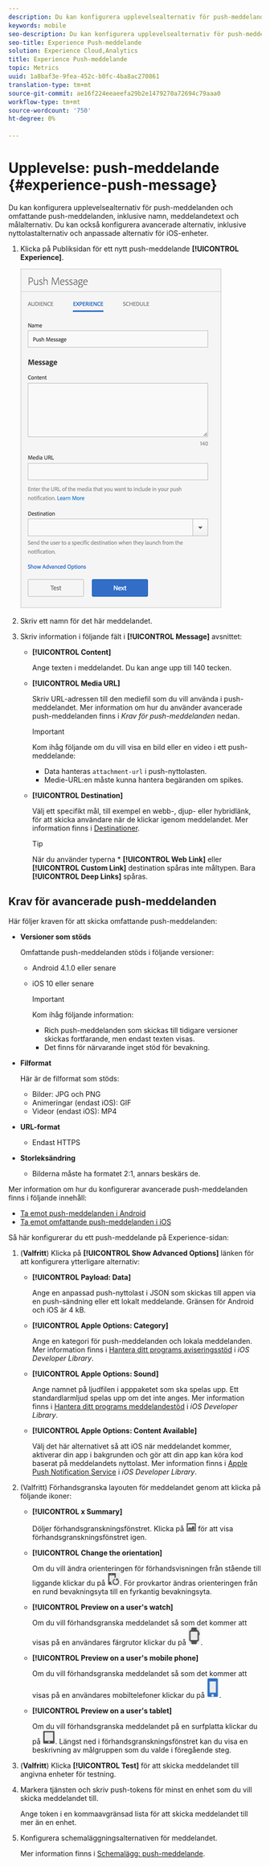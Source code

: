 ```yaml
---
description: Du kan konfigurera upplevelsealternativ för push-meddelanden och omfattande push-meddelanden, inklusive namn, meddelandetext och målalternativ. Du kan också konfigurera avancerade alternativ, inklusive nyttolastalternativ och anpassade alternativ för iOS-enheter.
keywords: mobile
seo-description: Du kan konfigurera upplevelsealternativ för push-meddelanden och omfattande push-meddelanden, inklusive namn, meddelandetext och målalternativ. Du kan också konfigurera avancerade alternativ, inklusive nyttolastalternativ och anpassade alternativ för iOS-enheter.
seo-title: Experience Push-meddelande
solution: Experience Cloud,Analytics
title: Experience Push-meddelande
topic: Metrics
uuid: 1a8baf3e-9fea-452c-b0fc-4ba8ac270861
translation-type: tm+mt
source-git-commit: ae16f224eeaeefa29b2e1479270a72694c79aaa0
workflow-type: tm+mt
source-wordcount: '750'
ht-degree: 0%

---
```



# Upplevelse: push-meddelande {#experience-push-message}

Du kan konfigurera upplevelsealternativ för push-meddelanden och omfattande push-meddelanden, inklusive namn, meddelandetext och målalternativ. Du kan också konfigurera avancerade alternativ, inklusive nyttolastalternativ och anpassade alternativ för iOS-enheter.

1. Klicka på Publiksidan för ett nytt push-meddelande **[!UICONTROL Experience]**.

   ![push-meddelandeskärm](assets/experience-push-message.png)

1. Skriv ett namn för det här meddelandet.
1. Skriv information i följande fält i **[!UICONTROL Message]** avsnittet:

   * **[!UICONTROL Content]**

      Ange texten i meddelandet. Du kan ange upp till 140 tecken.

   * **[!UICONTROL Media URL]**

      Skriv URL-adressen till den mediefil som du vill använda i push-meddelandet. Mer information om hur du använder avancerade push-meddelanden finns i *Krav för push-meddelanden* nedan.

      >[!IMPORTANT]
      >
      >Kom ihåg följande om du vill visa en bild eller en video i ett push-meddelande:
      > * Data hanteras `attachment-url` i push-nyttolasten.
      > * Medie-URL:en måste kunna hantera begäranden om spikes.


   * **[!UICONTROL Destination]**

      Välj ett specifikt mål, till exempel en webb-, djup- eller hybridlänk, för att skicka användare när de klickar igenom meddelandet. Mer information finns i [Destinationer](/help/using/acquisition-main/c-create-destinations.md).

      >[!TIP]
      >
      >När du använder typerna * **[!UICONTROL Web Link]** eller **[!UICONTROL Custom Link]** destination spåras inte måltypen. Bara **[!UICONTROL Deep Links]** spåras.

## Krav för avancerade push-meddelanden

Här följer kraven för att skicka omfattande push-meddelanden:

* **Versioner som stöds**

   Omfattande push-meddelanden stöds i följande versioner:
   * Android 4.1.0 eller senare
   * iOS 10 eller senare

      >[!IMPORTANT]
      >
      >Kom ihåg följande information:
      >* Rich push-meddelanden som skickas till tidigare versioner skickas fortfarande, men endast texten visas.
      >* Det finns för närvarande inget stöd för bevakning.


* **Filformat**

   Här är de filformat som stöds:
   * Bilder: JPG och PNG
   * Animeringar (endast iOS): GIF
   * Videor (endast iOS): MP4

* **URL-format**
   * Endast HTTPS

* **Storleksändring**
   * Bilderna måste ha formatet 2:1, annars beskärs de.

Mer information om hur du konfigurerar avancerade push-meddelanden finns i följande innehåll:

* [Ta emot push-meddelanden i Android](/help/android/messaging-main/push-messaging/c-set-up-rich-push-notif-android.md)
* [Ta emot omfattande push-meddelanden i iOS](/help/ios/messaging-main/push-messaging/c-set-up-rich-push-notif-ios.md)

Så här konfigurerar du ett push-meddelande på Experience-sidan:

1. (**Valfritt**) Klicka på **[!UICONTROL Show Advanced Options]** länken för att konfigurera ytterligare alternativ:

   * **[!UICONTROL Payload: Data]**

      Ange en anpassad push-nyttolast i JSON som skickas till appen via en push-sändning eller ett lokalt meddelande. Gränsen för Android och iOS är 4 kB.

   * **[!UICONTROL Apple Options: Category]**

      Ange en kategori för push-meddelanden och lokala meddelanden. Mer information finns i [Hantera ditt programs aviseringsstöd](https://developer.apple.com/library/content/documentation/NetworkingInternet/Conceptual/RemoteNotificationsPG/SupportingNotificationsinYourApp.html#//apple_ref/doc/uid/TP40008194-CH4-SW9) i *iOS Developer Library*.

   * **[!UICONTROL Apple Options: Sound]**

      Ange namnet på ljudfilen i apppaketet som ska spelas upp. Ett standardlarmljud spelas upp om det inte anges. Mer information finns i [Hantera ditt programs meddelandestöd](https://developer.apple.com/library/content/documentation/NetworkingInternet/Conceptual/RemoteNotificationsPG/SupportingNotificationsinYourApp.html#//apple_ref/doc/uid/TP40008194-CH4-SW10) i *iOS Developer Library*.

   * **[!UICONTROL Apple Options: Content Available]**

      Välj det här alternativet så att iOS när meddelandet kommer, aktiverar din app i bakgrunden och gör att din app kan köra kod baserat på meddelandets nyttolast. Mer information finns i [Apple Push Notification Service](https://developer.apple.com/library/content/documentation/NetworkingInternet/Conceptual/RemoteNotificationsPG/APNSOverview.html#//apple_ref/doc/uid/TP40008194-CH8-SW1) i *iOS Developer Library*.

1. (Valfritt) Förhandsgranska layouten för meddelandet genom att klicka på följande ikoner:

   * **[!UICONTROL x Summary]**

      Döljer förhandsgranskningsfönstret. Klicka på ![Förhandsgranska](assets/icon_preview.png) för att visa förhandsgranskningsfönstret igen.

   * **[!UICONTROL Change the orientation]**

      Om du vill ändra orienteringen för förhandsvisningen från stående till liggande klickar du på ![orientering](assets/icon_orientation.png). För provkartor ändras orienteringen från en rund bevakningsyta till en fyrkantig bevakningsyta.

   * **[!UICONTROL Preview on a user's watch]**

      Om du vill förhandsgranska meddelandet så som det kommer att visas på en användares färgrutor klickar du på ![bevakningsikonen](assets/icon_watch.png).

   * **[!UICONTROL Preview on a user's mobile phone]**

      Om du vill förhandsgranska meddelandet så som det kommer att visas på en användares mobiltelefoner klickar du på ![telefonikonen](assets/icon_phone.png).

   * **[!UICONTROL Preview on a user's tablet]**

      Om du vill förhandsgranska meddelandet på en surfplatta klickar du på ![surfplatteikonen](assets/icon_tablet.png).
   Längst ned i förhandsgranskningsfönstret kan du visa en beskrivning av målgruppen som du valde i föregående steg.

1. (**Valfritt**) Klicka **[!UICONTROL Test]** för att skicka meddelandet till angivna enheter för testning.
1. Markera tjänsten och skriv push-tokens för minst en enhet som du vill skicka meddelandet till.

   Ange token i en kommaavgränsad lista för att skicka meddelandet till mer än en enhet.

1. Konfigurera schemaläggningsalternativen för meddelandet.

   Mer information finns i [Schemalägg: push-meddelande](/help/using/in-app-messaging/t-create-push-message/c-schedule-push-message.md).
